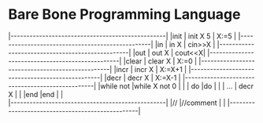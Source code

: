 # Bare Bone Programming Language
|-------------------------------------------------|
|init <variable> <value>  | init X 5     | X:=5   |
|-------------------------------------------------|
|in <variable>            | in X         | cin>>X |
|-------------------------------------------------|
|out <variable>           | out X        | cout<<X|
|-------------------------------------------------|
|clear <variable>         | clear X      | X:=0   |
|-------------------------------------------------|
|incr <variable>          | incr X       | X:=X+1 |
|-------------------------------------------------|
|decr <variable>          | decr X       | X:=X-1 |
|-------------------------------------------------|
|while <variable> not     |while X not 0 |        |
|<value> do               |do            |        |
|	...		                  |  decr X	     |        |
|end			                |end		       |	      |           
|-------------------------------------------------|
|//                       |//comment     |        |
|-------------------------------------------------|
